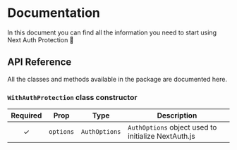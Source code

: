 # Documentation

In this document you can find all the information you need to start using Next Auth Protection 📝

## API Reference

All the classes and methods available in the package are documented here.

### `WithAuthProtection` class constructor

| Required | Prop                | Type         | Description                                          |
| :------: | ------------------- | ------------ | ---------------------------------------------------- |
|    ✓     | `options`             | `AuthOptions`| `AuthOptions` object used to initialize NextAuth.js  |
